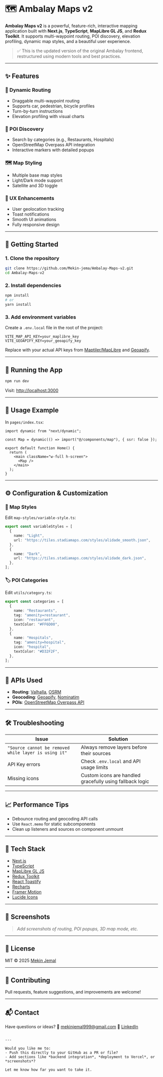 # 🗺️ Ambalay Maps v2

**Ambalay Maps v2** is a powerful, feature-rich, interactive mapping application built with **Next.js**, **TypeScript**, **MapLibre GL JS**, and **Redux Toolkit**. It supports multi-waypoint routing, POI discovery, elevation profiling, dynamic map styles, and a beautiful user experience.

> ✅ This is the updated version of the original Ambalay frontend, restructured using modern tools and best practices.

---

## ✨ Features

### 🧭 Dynamic Routing

- Draggable multi-waypoint routing
- Supports car, pedestrian, bicycle profiles
- Turn-by-turn instructions
- Elevation profiling with visual charts

### 📍 POI Discovery

- Search by categories (e.g., Restaurants, Hospitals)
- OpenStreetMap Overpass API integration
- Interactive markers with detailed popups

### 🗺️ Map Styling

- Multiple base map styles
- Light/Dark mode support
- Satellite and 3D toggle

### 👤 UX Enhancements

- User geolocation tracking
- Toast notifications
- Smooth UI animations
- Fully responsive design

---

## 🚀 Getting Started

### 1. Clone the repository

```bash
git clone https://github.com/Mekin-jema/Ambalay-Maps-v2.git
cd Ambalay-Maps-v2
```

### 2. Install dependencies

```bash
npm install
# or
yarn install
```

### 3. Add environment variables

Create a `.env.local` file in the root of the project:

```env
VITE_MAP_API_KEY=your_maplibre_key
VITE_GEOAPIFY_KEY=your_geoapify_key
```

Replace with your actual API keys from [Maptiler/MapLibre](https://maptiler.com/maps/) and [Geoapify](https://www.geoapify.com/).

---

## 🧪 Running the App

```bash
npm run dev
```

Visit: [http://localhost:3000](http://localhost:3000)

---

## 🧩 Usage Example

In `pages/index.tsx`:

```tsx
import dynamic from "next/dynamic";

const Map = dynamic(() => import("@/components/map"), { ssr: false });

export default function Home() {
  return (
    <main className="w-full h-screen">
      <Map />
    </main>
  );
}
```

---

## ⚙️ Configuration & Customization

### 🔘 Map Styles

Edit `map-styles/variable-style.ts`:

```ts
export const variableStyles = [
  {
    name: "Light",
    url: "https://tiles.stadiamaps.com/styles/alidade_smooth.json",
  },
  {
    name: "Dark",
    url: "https://tiles.stadiamaps.com/styles/alidade_dark.json",
  },
];
```

### 🏷️ POI Categories

Edit `utils/category.ts`:

```ts
export const categories = [
  {
    name: "Restaurants",
    tag: "amenity=restaurant",
    icon: "restaurant",
    textColor: "#FF6D00",
  },
  {
    name: "Hospitals",
    tag: "amenity=hospital",
    icon: "hospital",
    textColor: "#D32F2F",
  },
];
```

---

## 📡 APIs Used

- **Routing**: [Valhalla](https://github.com/valhalla/valhalla), [OSRM](http://project-osrm.org/)
- **Geocoding**: [Geoapify](https://www.geoapify.com/), [Nominatim](https://nominatim.org/)
- **POIs**: [OpenStreetMap Overpass API](https://overpass-api.de/)

---

## 🛠️ Troubleshooting

| Issue                                                | Solution                                                 |
| ---------------------------------------------------- | -------------------------------------------------------- |
| `"Source cannot be removed while layer is using it"` | Always remove layers before their sources                |
| API Key errors                                       | Check `.env.local` and API usage limits                  |
| Missing icons                                        | Custom icons are handled gracefully using fallback logic |

---

## 📈 Performance Tips

- Debounce routing and geocoding API calls
- Use `React.memo` for static subcomponents
- Clean up listeners and sources on component unmount

---

## 🧰 Tech Stack

- [Next.js](https://nextjs.org/)
- [TypeScript](https://www.typescriptlang.org/)
- [MapLibre GL JS](https://maplibre.org/)
- [Redux Toolkit](https://redux-toolkit.js.org/)
- [React Toastify](https://fkhadra.github.io/react-toastify/)
- [Recharts](https://recharts.org/)
- [Framer Motion](https://www.framer.com/motion/)
- [Lucide Icons](https://lucide.dev/)

---

## 📸 Screenshots

> _Add screenshots of routing, POI popups, 3D map mode, etc._

---

## 🪪 License

MIT © 2025 [Mekin Jemal](https://github.com/Mekin-jema)

---

## 🤝 Contributing

Pull requests, feature suggestions, and improvements are welcome!

---

## 📬 Contact

Have questions or ideas?
📧 [mekinjemal999@gmail.com](mailto:mekinjemal999@gmail.com)
🔗 [LinkedIn](https://linkedin.com/in/mekin-jemal)

```

---

Would you like me to:
- Push this directly to your GitHub as a PR or file?
- Add sections like *backend integration*, *deployment to Vercel*, or *screenshots*?

Let me know how far you want to take it.
```
